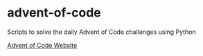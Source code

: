 # advent-of-code
Scripts to solve the daily Advent of Code challenges using Python

[Advent of Code Website](https://adventofcode.com/)
